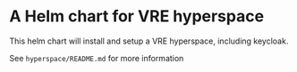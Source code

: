 # A Helm chart for VRE hyperspace
This helm chart will install and setup a VRE hyperspace, including keycloak. 

See `hyperspace/README.md` for more information